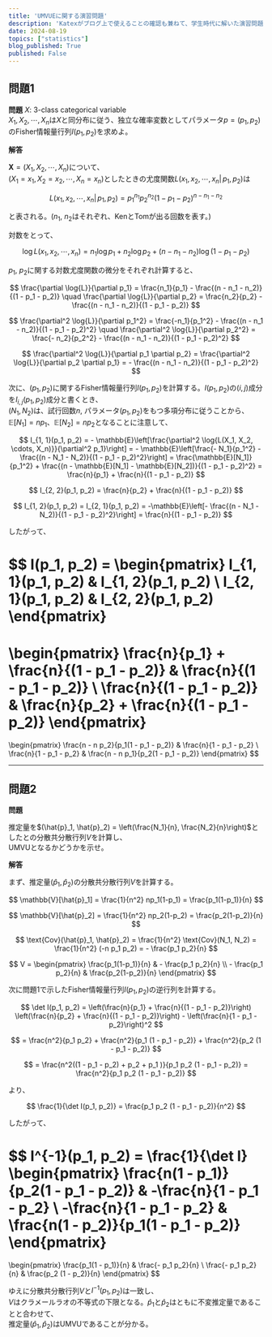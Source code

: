 ```yaml
---
title: 'UMVUEに関する演習問題'
description: 'Katexがブログ上で使えることの確認も兼ねて、学生時代に解いた演習問題を記載する'
date: 2024-08-19
topics: ["statistics"]
blog_published: True
published: False
---
```


## **問題1**

**問題**
$X$: 3-class categorical variable  
$X_1, X_2, \cdots, X_n$は$X$と同分布に従う、独立な確率変数としてパラメータ$p = (p_1, p_2)$のFisher情報量行列$I(p_1, p_2)$を求めよ。

**解答**

$\mathbf{X} = (X_1, X_2, \cdots, X_n)$について、  
$(X_1 = x_1, X_2 = x_2, \cdots, X_n = x_n)$としたときの尤度関数$L(x_1, x_2,  \cdots, x_n |\, p_1, p_2)$は

$$
L(x_1, x_2, \cdots, x_n |\, p_1, p_2) = p_1^{n_1} p_2^{n_2} (1 - p_1 - p_2)^{n - n_1 - n_2}
$$

と表される。($n_1$, $n_2$はそれぞれ、KenとTomが出る回数を表す。)

対数をとって、

$$
\log{L}(x_1, x_2, \cdots, x_n) = n_1 \log{p_1} + n_2 \log{p_2} + (n - n_1 - n_2) \log{(1 - p_1 - p_2)}
$$

$p_1$, $p_2$に関する対数尤度関数の微分をそれぞれ計算すると、

$$
\frac{\partial \log{L}}{\partial p_1} = \frac{n_1}{p_1} - \frac{(n - n_1 - n_2)}{(1 - p_1 - p_2)} \quad \frac{\partial \log{L}}{\partial p_2} = \frac{n_2}{p_2} - \frac{(n - n_1 - n_2)}{(1 - p_1 - p_2)}
$$

$$
\frac{\partial^2 \log{L}}{\partial p_1^2} = \frac{-n_1}{p_1^2} - \frac{(n - n_1 - n_2)}{(1 - p_1 - p_2)^2} \quad \frac{\partial^2 \log{L}}{\partial p_2^2} = \frac{- n_2}{p_2^2} - \frac{(n - n_1 - n_2)}{(1 - p_1 - p_2)^2}
$$

$$
\frac{\partial^2 \log{L}}{\partial p_1 \partial p_2} = \frac{\partial^2 \log{L}}{\partial p_2 \partial p_1} =  - \frac{(n - n_1 - n_2)}{(1 - p_1 - p_2)^2}
$$

次に、$(p_1, p_2)$に関するFisher情報量行列$I(p_1, p_2)$を計算する。$I(p_1, p_2)$の$(i, j)$成分を$I_{i, j}(p_1, p_2)$成分と書くとき、  
$(N_1, N_2)$は、試行回数$n$, パラメータ$(p_1, p_2)$をもつ多項分布に従うことから、$\mathbb{E}[N_1] = n p_1$、$\mathbb{E}[N_2] = n p_2$となることに注意して、

$$
I_{1, 1}(p_1, p_2) = - \mathbb{E}\left[\frac{\partial^2 \log{L(X_1, X_2, \cdots, X_n)}}{\partial^2 p_1}\right] = - \mathbb{E}\left[\frac{- N_1}{p_1^2} - \frac{(n - N_1 - N_2)}{(1 - p_1 - p_2)^2}\right] = \frac{\mathbb{E}[N_1]}{p_1^2} + \frac{(n - \mathbb{E}[N_1] - \mathbb{E}[N_2])}{(1 - p_1 - p_2)^2} = \frac{n}{p_1} + \frac{n}{(1 - p_1 - p_2)}
$$

$$
I_{2, 2}(p_1, p_2) = \frac{n}{p_2} + \frac{n}{(1 - p_1 - p_2)}
$$

$$
I_{1, 2}(p_1, p_2) = I_{2, 1}(p_1, p_2) = -\mathbb{E}\left[- \frac{(n - N_1 - N_2)}{(1 - p_1 - p_2)^2}\right] = \frac{n}{(1 - p_1 - p_2)}
$$

したがって、

$$
I(p_1, p_2) = 
\begin{pmatrix}
    I_{1, 1}(p_1, p_2) & I_{1, 2}(p_1, p_2) \\
    I_{2, 1}(p_1, p_2) & I_{2, 2}(p_1, p_2)
\end{pmatrix}
= 
\begin{pmatrix}
    \frac{n}{p_1} + \frac{n}{(1 - p_1 - p_2)} & \frac{n}{(1 - p_1 - p_2)} \\
    \frac{n}{(1 - p_1 - p_2)} & \frac{n}{p_2} + \frac{n}{(1 - p_1 - p_2)}
\end{pmatrix} 
= 
\begin{pmatrix}
    \frac{n - n p_2}{p_1(1 - p_1 - p_2)} & \frac{n}{1 - p_1 - p_2} \\
    \frac{n}{1 - p_1 - p_2} & \frac{n - n p_1}{p_2(1 - p_1 - p_2)}
\end{pmatrix}
$$

---

## **問題2**

**問題**

推定量を$(\hat{p}_1, \hat{p}_2) = \left(\frac{N_1}{n}, \frac{N_2}{n}\right)$としたとの分散共分散行列$V$を計算し、  
UMVUとなるかどうかを示せ。

**解答**

まず、推定量$(\hat{p}_1, \hat{p}_2)$の分散共分散行列$V$を計算する。

$$
\mathbb{V}[\hat{p}_1] = \frac{1}{n^2} np_1(1-p_1) = \frac{p_1(1-p_1)}{n}
$$

$$
\mathbb{V}[\hat{p}_2] = \frac{1}{n^2} np_2(1-p_2) = \frac{p_2(1-p_2)}{n}
$$

$$
\text{Cov}(\hat{p}_1, \hat{p}_2) = \frac{1}{n^2} \text{Cov}(N_1, N_2) = \frac{1}{n^2} (-n p_1 p_2) = - \frac{p_1 p_2}{n}
$$

$$
V = 
\begin{pmatrix}     
    \frac{p_1(1-p_1)}{n} & - \frac{p_1 p_2}{n} \\
    - \frac{p_1 p_2}{n} & \frac{p_2(1-p_2)}{n}
\end{pmatrix}
$$

次に問題1で示したFisher情報量行列$I(p_1, p_2)$の逆行列を計算する。

$$
\det I(p_1, p_2) = \left(\frac{n}{p_1} + \frac{n}{(1 - p_1 - p_2)}\right) \left(\frac{n}{p_2} + \frac{n}{(1 - p_1 - p_2)}\right) - \left(\frac{n}{1 - p_1 - p_2}\right)^2 
$$

$$
= \frac{n^2}{p_1 p_2} + \frac{n^2}{p_1 (1 - p_1 - p_2)} + \frac{n^2}{p_2 (1 - p_1 - p_2)}
$$

$$
= \frac{n^2((1 - p_1 - p_2) + p_2 + p_1 )}{p_1 p_2 (1 - p_1 - p_2)} 
= \frac{n^2}{p_1 p_2 (1 - p_1 - p_2)}
$$

より、

$$
\frac{1}{\det I(p_1, p_2)} = \frac{p_1 p_2 (1 - p_1 - p_2)}{n^2}
$$

したがって、

$$
I^{-1}(p_1, p_2) = \frac{1}{\det I} 
\begin{pmatrix}
    \frac{n(1 - p_1)}{p_2(1 - p_1 - p_2)} & -\frac{n}{1 - p_1 - p_2} \\
    -\frac{n}{1 - p_1 - p_2} & \frac{n(1 - p_2)}{p_1(1 - p_1 - p_2)}
\end{pmatrix} 
= 
\begin{pmatrix}
    \frac{p_1(1 - p_1)}{n} & \frac{- p_1 p_2}{n} \\
    \frac{- p_1 p_2}{n} & \frac{p_2 (1 - p_2)}{n}
\end{pmatrix}
$$

ゆえに分散共分散行列$V$と$I^{-1}(p_1, p_2)$は一致し、  
$V$はクラメールラオの不等式の下限となる。$\hat{p}_1$と$\hat{p}_2$はともに不変推定量であることと合わせて、  
推定量$(\hat{p}_1, \hat{p}_2)$はUMVUであることが分かる。

